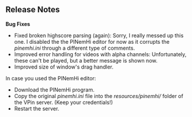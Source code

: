 ## Release Notes

**Bug Fixes**

- Fixed broken highscore parsing (again): Sorry, I really messed up this one. I disabled the the PINemHi editor for now as it corrupts the _pinemhi.ini_ through a different type of comments.
- Improved error handling for videos with alpha channels: Unfortunately, these can't be played, but a better message is shown now.
- Improved size of window's drag handler.


In case you used the PINemHi editor:
- Download the PINemHi program.
- Copy the original _pinemhi.ini_ file into the _resources/pinemhi/_ folder of the VPin server. (Keep your credentials!)
- Restart the server.